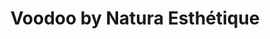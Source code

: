 ---
title: "Voodoo by Natura Esthétique"
url: /lunel/voodoo-by-natura-esthetique/
shop: Kosmetik
---